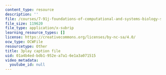 ```yaml
---
content_type: resource
description: ''
file: /courses/7-91j-foundations-of-computational-and-systems-biology-spring-2014/01a4b4edbdb1952ea7a16e1a3a071515_kUN6rJ21Hno.srt
file_size: 119620
file_type: application/x-subrip
learning_resource_types: []
license: https://creativecommons.org/licenses/by-nc-sa/4.0/
ocw_type: OCWFile
resourcetype: Other
title: 3play caption file
uid: 01a4b4ed-bdb1-952e-a7a1-6e1a3a071515
video_metadata:
  youtube_id: null
---
```

